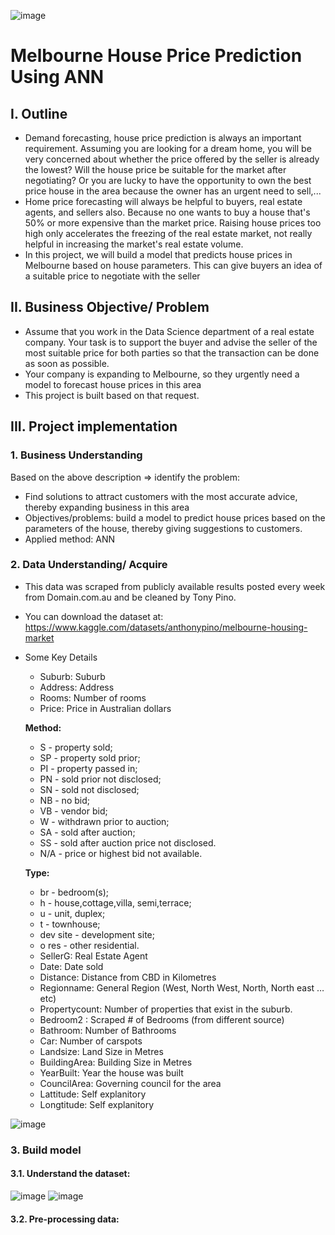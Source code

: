 ![image](https://user-images.githubusercontent.com/91864024/182273839-62299d63-3205-4b63-b938-c5a5d0276a31.png)

# Melbourne House Price Prediction Using ANN 
## I. Outline
- Demand forecasting, house price prediction is always an important requirement. Assuming you are looking for a dream home, you will be very concerned about whether the price offered by the seller is already the lowest? Will the house price be suitable for the market after negotiating? Or you are lucky to have the opportunity to own the best price house in the area because the owner has an urgent need to sell,...
- Home price forecasting will always be helpful to buyers, real estate agents, and sellers also. Because no one wants to buy a house that's 50% or more expensive than the market price. Raising house prices too high only accelerates the freezing of the real estate market, not really helpful in increasing the market's real estate volume.
- In this project, we will build a model that predicts house prices in Melbourne based on house parameters. This can give buyers an idea of ​​a suitable price to negotiate with the seller
## II. Business Objective/ Problem
- Assume that you work in the Data Science department of a real estate company. Your task is to support the buyer and advise the seller of the most suitable price for both parties so that the transaction can be done as soon as possible.
- Your company is expanding to Melbourne, so they urgently need a model to forecast house prices in this area
- This project is built based on that request.
## III. Project implementation
### 1. Business Understanding
Based on the above description => identify the problem:
- Find solutions to attract customers with the most accurate advice, thereby expanding business in this area
- Objectives/problems: build a model to predict house prices based on the parameters of the house, thereby giving suggestions to customers.
- Applied method: ANN
### 2. Data Understanding/ Acquire
- This data was scraped from publicly available results posted every week from Domain.com.au and be cleaned by Tony Pino.
- You can download the dataset at: https://www.kaggle.com/datasets/anthonypino/melbourne-housing-market
- Some Key Details
  - Suburb: Suburb
  - Address: Address
  - Rooms: Number of rooms
  - Price: Price in Australian dollars 
  
  **Method:**
  - S - property sold;
  - SP - property sold prior;
  - PI - property passed in;
  - PN - sold prior not disclosed;
  - SN - sold not disclosed;
  - NB - no bid;
  - VB - vendor bid;
  - W - withdrawn prior to auction;
  - SA - sold after auction;
  - SS - sold after auction price not disclosed.
  - N/A - price or highest bid not available.
 
  **Type:**
  - br - bedroom(s);
  - h - house,cottage,villa, semi,terrace;
  - u - unit, duplex;
  - t - townhouse;
  - dev site - development site;
  - o res - other residential.
  - SellerG: Real Estate Agent
  - Date: Date sold
  - Distance: Distance from CBD in Kilometres
  - Regionname: General Region (West, North West, North, North east …etc)
  - Propertycount: Number of properties that exist in the suburb.
  - Bedroom2 : Scraped # of Bedrooms (from different source)
  - Bathroom: Number of Bathrooms
  - Car: Number of carspots
  - Landsize: Land Size in Metres
  - BuildingArea: Building Size in Metres
  - YearBuilt: Year the house was built
  - CouncilArea: Governing council for the area
  - Lattitude: Self explanitory
  - Longtitude: Self explanitory

![image](https://user-images.githubusercontent.com/91864024/182280322-7b9356d4-0f44-443d-a993-a8e27c7e504c.png)

### 3. Build model
#### 3.1. Understand the dataset:

![image](https://user-images.githubusercontent.com/91864024/182282111-8014e61b-b6d1-45bb-b218-07055f5f1a82.png)
![image](https://user-images.githubusercontent.com/91864024/182282172-31405d4a-af2c-4e40-acf6-507b6a01edfc.png)

#### 3.2. Pre-processing data:








